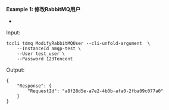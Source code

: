 **Example 1: 修改RabbitMQ用户**

-

Input: 

```
tccli tdmq ModifyRabbitMQUser --cli-unfold-argument  \
    --InstanceId amqp-test \
    --User test_user \
    --Password 123Tencent
```

Output: 
```
{
    "Response": {
        "RequestId": "a8f28d5e-a7e2-4b0b-afa0-2fba09c077a0"
    }
}
```

